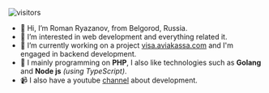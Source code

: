 ![visitors](https://visitor-badge.glitch.me/badge?page_id=rra696)


- 👋 Hi, I’m Roman Ryazanov, from Belgorod, Russia.
- 👀 I’m interested in web development and everything related it.
- :briefcase: I’m currently working on a project [visa.aviakassa.com](https://visa.aviakassa.com/) and I'm engaged in backend development.
- 🌱 I mainly programming on **PHP**, I also like technologies such as **Golang** and **Node js** *(using TypeScript)*.
- 📹 I also have a youtube [channel](https://www.youtube.com/channel/UCe6SQJr4e4lsHzNt3LMEmng) about development.
